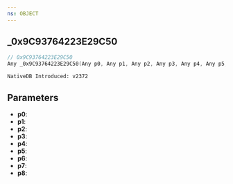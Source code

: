 ```yaml
---
ns: OBJECT
---
```

## _0x9C93764223E29C50

```c
// 0x9C93764223E29C50
Any _0x9C93764223E29C50(Any p0, Any p1, Any p2, Any p3, Any p4, Any p5, Any p6, Any p7, Any p8);
```

```
NativeDB Introduced: v2372
```

## Parameters
* **p0**:
* **p1**:
* **p2**:
* **p3**:
* **p4**:
* **p5**:
* **p6**:
* **p7**:
* **p8**:
